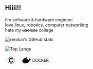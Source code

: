 ## Hiiii!!

i'm software & hardware engineer  
love linux, robotics, computer networking  
hate my ~~useless~~ college   
  
![rerokai's GitHub stats](https://github-readme-stats.vercel.app/api?username=rerokai&show_icons=true&theme=graywhite) 

![Top Langs](https://github-readme-stats.vercel.app/api/top-langs/?username=rerokai&layout=compact&theme=graywhite)

![C Bandge](./resourse/c.png) ![Docker Bandge](./resourse/docker.png)






